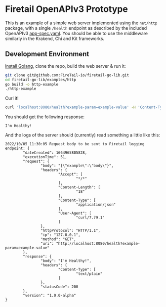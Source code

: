 # Firetail OpenAPIv3 Prototype

This is an example of a simple web server implemented using the `net/http` package, with a single `/health` endpoint as described by the included OpenAPIv3 [app-spec.yaml](./app-spec.yaml). You should be able to use the middleware similarly in the Krakend, Chi and Kit frameworks.



## Development Environment

[Install Golang](https://go.dev/doc/install), clone the repo, build the web server & run it:

```bash
git clone git@github.com:FireTail-io/firetail-go-lib.git
cd firetail-go-lib/examples/http
go build -o http-example
./http-example
```

Curl it!

```bash
curl 'localhost:8080/health?example-param=example-value' -H 'Content-Type: application/json' -d '{"example":"body"}' -X GET
```

You should get the following response:

```
I'm Healthy!
```

And the logs of the server should (currently) read something a little like this:

```
2022/10/05 11:30:05 Request body to be sent to Firetail logging endpoint: {
        "dateCreated": 1664965805828,
        "executionTime": 51,
        "request": {
                "body": "{\"example\":\"body\"}",
                "headers": {
                        "Accept": [
                                "*/*"
                        ],
                        "Content-Length": [
                                "18"
                        ],
                        "Content-Type": [
                                "application/json"
                        ],
                        "User-Agent": [
                                "curl/7.79.1"
                        ]
                },
                "httpProtocol": "HTTP/1.1",
                "ip": "127.0.0.1",
                "method": "GET",
                "uri": "http://localhost:8080/health?example-param=example-value"
        },
        "response": {
                "body": "I'm Healthy!",
                "headers": {
                        "Content-Type": [
                                "text/plain"
                        ]
                },
                "statusCode": 200
        },
        "version": "1.0.0-alpha"
}
```


